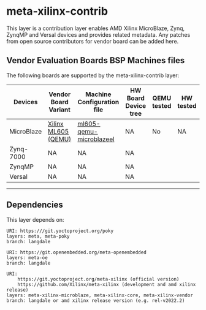 # meta-xilinx-contrib

This layer is a contribution layer enables AMD Xilinx MicroBlaze, Zynq, ZynqMP
and Versal devices and provides related metadata.
Any patches from open source contributors for vendor board can be added here.

## Vendor Evaluation Boards BSP Machines files

The following boards are supported by the meta-xilinx-contrib layer:

| Devices    | Vendor Board Variant                                                                               | Machine Configuration file                                           | HW Board Device tree | QEMU tested | HW tested |
|------------|----------------------------------------------------------------------------------------------------|----------------------------------------------------------------------|----------------------|-------------|-----------|
| MicroBlaze | [Xilinx ML605 (QEMU)](https://www.digikey.com/en/products/detail/amd-xilinx/EK-V6-ML605-G/2175174) | [ml605-qemu-microblazeel](conf/machine/ml605-qemu-microblazeel.conf) | NA                   | No          | NA        |
| Zynq-7000  | NA                                                                                                 | NA                                                                   | NA                   |             |           |
| ZynqMP     | NA                                                                                                 | NA                                                                   | NA                   |             |           |
| Versal     | NA                                                                                                 | NA                                                                   | NA                   |             |           |
---
## Dependencies

This layer depends on:

	URI: https:///git.yoctoproject.org/poky
	layers: meta, meta-poky
	branch: langdale

	URI: https://git.openembedded.org/meta-openembedded
	layers: meta-oe
	branch: langdale

	URI:
        https://git.yoctoproject.org/meta-xilinx (official version)
        https://github.com/Xilinx/meta-xilinx (development and amd xilinx release)
	layers: meta-xilinx-microblaze, meta-xilinx-core, meta-xilinx-vendor
	branch: langdale or amd xilinx release version (e.g. rel-v2022.2)
